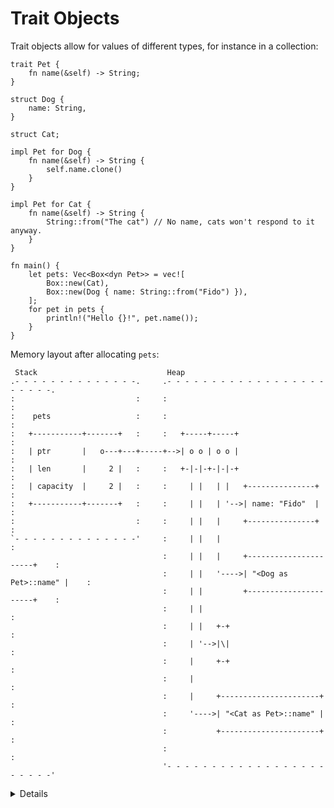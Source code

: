 # Trait Objects

Trait objects allow for values of different types, for instance in a collection:

```rust,editable
trait Pet {
    fn name(&self) -> String;
}

struct Dog {
    name: String,
}

struct Cat;

impl Pet for Dog {
    fn name(&self) -> String {
        self.name.clone()
    }
}

impl Pet for Cat {
    fn name(&self) -> String {
        String::from("The cat") // No name, cats won't respond to it anyway.
    }
}

fn main() {
    let pets: Vec<Box<dyn Pet>> = vec![
        Box::new(Cat),
        Box::new(Dog { name: String::from("Fido") }),
    ];
    for pet in pets {
        println!("Hello {}!", pet.name());
    }
}
```


Memory layout after allocating `pets`:

```bob
 Stack                             Heap
.- - - - - - - - - - - - - -.     .- - - - - - - - - - - - - - - - - - - - - - -.
:                           :     :                                             :
:    pets                   :     :                                             :
:   +-----------+-------+   :     :   +-----+-----+                             :
:   | ptr       |   o---+---+-----+-->| o o | o o |                             :
:   | len       |     2 |   :     :   +-|-|-+-|-|-+                             :
:   | capacity  |     2 |   :     :     | |   | |   +---------------+           :
:   +-----------+-------+   :     :     | |   | '-->| name: "Fido"  |           :
:                           :     :     | |   |     +---------------+           :
`- - - - - - - - - - - - - -'     :     | |   |                                 :
                                  :     | |   |     +----------------------+    :   
                                  :     | |   '---->| "<Dog as Pet>::name" |    :
                                  :     | |         +----------------------+    : 
                                  :     | |                                     : 
                                  :     | |   +-+                               :   
                                  :     | '-->|\|                               :     
                                  :     |     +-+                               :    
                                  :     |                                       : 
                                  :     |     +----------------------+          : 
                                  :     '---->| "<Cat as Pet>::name" |          : 
                                  :           +----------------------+          :
                                  :                                             :
                                  '- - - - - - - - - - - - - - - - - - - - - - -'

```

<details>

* Types that implement a given trait may be of different sizes. This makes it impossible to have things like `Vec<Pet>` in the example above.
* `dyn Pet` is a way to tell the compiler about a dynamically sized type that implements `Pet`.
* In the example, `pets` holds *fat pointers* to objects that implement `Pet`. The fat pointer consists of two components, a pointer to the actual object and a pointer to the virtual method table for the `Pet` implementation of that particular object.
* Compare these outputs in the above example:
     ```rust,ignore
         println!("{} {}", std::mem::size_of::<Dog>(), std::mem::size_of::<Cat>());
         println!("{} {}", std::mem::size_of::<&Dog>(), std::mem::size_of::<&Cat>());
         println!("{}", std::mem::size_of::<&dyn Pet>());
         println!("{}", std::mem::size_of::<Box<dyn Pet>>());
     ```

</details>
